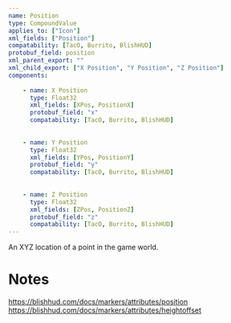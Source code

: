 ```yaml
---
name: Position
type: CompoundValue
applies_to: ["Icon"]
xml_fields: ["Position"]
compatability: [TacO, Burrito, BlishHUD]
protobuf_field: position
xml_parent_export: ""
xml_child_export: ["X Position", "Y Position", "Z Position"]
components:
  
    - name: X Position
      type: Float32
      xml_fields: [XPos, PositionX]
      protobuf_field: "x"
      compatability: [TacO, Burrito, BlishHUD]
      
    
    - name: Y Position
      type: Float32
      xml_fields: [YPos, PositionY]
      protobuf_field: "y"
      compatability: [TacO, Burrito, BlishHUD]
      
    
    - name: Z Position
      type: Float32
      xml_fields: [ZPos, PositionZ]
      protobuf_field: "z"
      compatability: [TacO, Burrito, BlishHUD]
---
```

An XYZ location of a point in the game world.

Notes
=====
https://blishhud.com/docs/markers/attributes/position
https://blishhud.com/docs/markers/attributes/heightoffset
